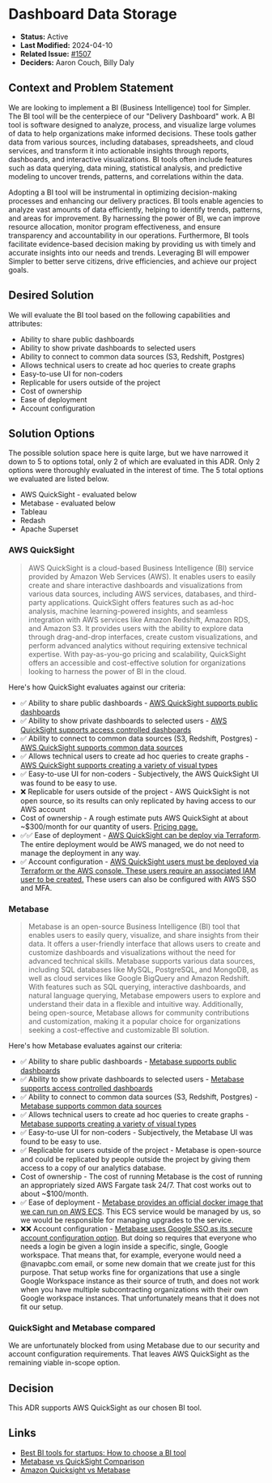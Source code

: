 # Dashboard Data Storage

- **Status:** Active
- **Last Modified:** 2024-04-10
- **Related Issue:** [#1507](https://github.com/HHS/simpler-grants-gov/issues/1507)
- **Deciders:** Aaron Couch, Billy Daly

## Context and Problem Statement

We are looking to implement a BI (Business Intelligence) tool for Simpler. The BI tool will be the centerpiece of our "Delivery Dashboard" work.
A BI tool is software designed to analyze, process, and visualize large volumes of data to help organizations make informed decisions. These tools gather data from various sources, including databases, spreadsheets, and cloud services, and transform it into actionable insights through reports, dashboards, and interactive visualizations. BI tools often include features such as data querying, data mining, statistical analysis, and predictive modeling to uncover trends, patterns, and correlations within the data.

Adopting a BI tool will be instrumental in optimizing decision-making processes and enhancing our delivery practices. BI tools enable agencies to analyze vast amounts of data efficiently, helping to identify trends, patterns, and areas for improvement. By harnessing the power of BI, we can improve resource allocation, monitor program effectiveness, and ensure transparency and accountability in our operations. Furthermore, BI tools facilitate evidence-based decision making by providing us with timely and accurate insights into our needs and trends. Leveraging BI will empower Simpler to better serve citizens, drive efficiencies, and achieve our project goals.

## Desired Solution

We will evaluate the BI tool based on the following capabilities and attributes:

- Ability to share public dashboards
- Ability to show private dashboards to selected users
- Ability to connect to common data sources (S3, Redshift, Postgres)
- Allows technical users to create ad hoc queries to create graphs
- Easy-to-use UI for non-coders
- Replicable for users outside of the project
- Cost of ownership
- Ease of deployment
- Account configuration

## Solution Options

The possible solution space here is quite large, but we have narrowed it down to 5 to options total, only 2 of which are evaluated in this ADR. Only 2 options were thoroughly evaluated in the interest of time. The 5 total options we evaluated are listed below.

- AWS QuickSight - evaluated below
- Metabase - evaluated below
- Tableau
- Redash
- Apache Superset

### AWS QuickSight

> AWS QuickSight is a cloud-based Business Intelligence (BI) service provided by Amazon Web Services (AWS). It enables users to easily create and share interactive dashboards and visualizations from various data sources, including AWS services, databases, and third-party applications. QuickSight offers features such as ad-hoc analysis, machine learning-powered insights, and seamless integration with AWS services like Amazon Redshift, Amazon RDS, and Amazon S3. It provides users with the ability to explore data through drag-and-drop interfaces, create custom visualizations, and perform advanced analytics without requiring extensive technical expertise. With pay-as-you-go pricing and scalability, QuickSight offers an accessible and cost-effective solution for organizations looking to harness the power of BI in the cloud.

Here's how QuickSight evaluates against our criteria:

- ✅ Ability to share public dashboards - [AWS QuickSight supports public dashboards](https://docs.aws.amazon.com/quicksight/latest/user/embedded-analytics-1-click-public.html)
- ✅ Ability to show private dashboards to selected users - [AWS QuickSight supports access controlled dashboards](https://docs.aws.amazon.com/quicksight/latest/user/sharing-a-dashboard.html)
- ✅ Ability to connect to common data sources (S3, Redshift, Postgres) - [AWS QuickSight supports common data sources](https://docs.aws.amazon.com/quicksight/latest/user/supported-data-sources.html)
- ✅ Allows technical users to create ad hoc queries to create graphs - [AWS QuickSight supports creating a variety of visual types](https://docs.aws.amazon.com/quicksight/latest/user/working-with-visual-types.html)
- ✅ Easy-to-use UI for non-coders - Subjectively, the AWS QuickSight UI was found to be easy to use.
- ❌ Replicable for users outside of the project - AWS QuickSight is not open source, so its results can only replicated by having access to our AWS account
- Cost of ownership - A rough estimate puts AWS QuickSight at about ~$300/month for our quantity of users. [Pricing page.](https://aws.amazon.com/quicksight/pricing/)
- ✅✅ Ease of deployment - [AWS QuickSight can be deploy via Terraform](https://registry.terraform.io/providers/hashicorp/aws/latest/docs/resources/quicksight_account_subscription). The entire deployment would be AWS managed, we do not need to manage the deployment in any way.
- ✅ Account configuration - [AWS QuickSight users must be deployed via Terraform or the AWS console. These users require an associated IAM user to be created.](https://registry.terraform.io/providers/hashicorp/aws/latest/docs/resources/quicksight_user) These users can also be configured with AWS SSO and MFA.

### Metabase

> Metabase is an open-source Business Intelligence (BI) tool that enables users to easily query, visualize, and share insights from their data. It offers a user-friendly interface that allows users to create and customize dashboards and visualizations without the need for advanced technical skills. Metabase supports various data sources, including SQL databases like MySQL, PostgreSQL, and MongoDB, as well as cloud services like Google BigQuery and Amazon Redshift. With features such as SQL querying, interactive dashboards, and natural language querying, Metabase empowers users to explore and understand their data in a flexible and intuitive way. Additionally, being open-source, Metabase allows for community contributions and customization, making it a popular choice for organizations seeking a cost-effective and customizable BI solution.

Here's how Metabase evaluates against our criteria:

- ✅ Ability to share public dashboards - [Metabase supports public dashboards](https://www.metabase.com/docs/latest/questions/sharing/public-links)
- ✅ Ability to show private dashboards to selected users - [Metabase supports access controlled dashboards](https://www.metabase.com/learn/administration/guide-to-sharing-data)
- ✅ Ability to connect to common data sources (S3, Redshift, Postgres) - [Metabase supports common data sources](https://www.metabase.com/data_sources/)
- ✅ Allows technical users to create ad hoc queries to create graphs - [Metabase supports creating a variety of visual types](https://www.metabase.com/learn/visualization/)
- ✅ Easy-to-use UI for non-coders - Subjectively, the Metabase UI was found to be easy to use.
- ✅ Replicable for users outside of the project - Metabase is open-source and could be replicated by people outside the project by giving them access to a copy of our analytics database.
- Cost of ownership - The cost of running Metabase is the cost of running an appropriately sized AWS Fargate task 24/7. That cost works out to about ~$100/month.
- ✅ Ease of deployment - [Metabase provides an official docker image that we can run on AWS ECS](https://www.metabase.com/docs/latest/installation-and-operation/running-metabase-on-docker). This ECS service would be managed by us, so we would be responsible for managing upgrades to the service.
- ❌❌ Account configuration - [Metabase uses Google SSO as its secure account configuration option](https://www.metabase.com/docs/latest/people-and-groups/google-and-ldap). But doing so requires that everyone who needs a login be given a login inside a specific, single, Google workspace. That means that, for example, everyone would need a @navapbc.com email, or some new domain that we create just for this purpose. That setup works fine for organizations that use a single Google Workspace instance as their source of truth, and does not work when you have multiple subcontracting organizations with their own Google workspace instances. That unfortunately means that it does not fit our setup.

### QuickSight and Metabase compared

We are unfortunately blocked from using Metabase due to our security and account configuration requirements. That leaves AWS QuickSight as the remaining viable in-scope option.

## Decision

This ADR supports AWS QuickSight as our chosen BI tool.

## Links

- [Best BI tools for startups: How to choose a BI tool
](https://www.airops.com/blog/best-bi-tools-for-startups-how-to-choose-a-bi-tool)
- [Metabase vs QuickSight Comparison](https://www.restack.io/docs/metabase-knowledge-metabase-vs-quicksight-comparison)
- [Amazon Quicksight vs Metabase](https://stackshare.io/stackups/amazon-quicksight-vs-metabase)
